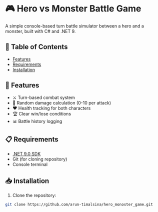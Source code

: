 # 🎮 Hero vs Monster Battle Game

A simple console-based turn battle simulator between a hero and a monster, built with C# and .NET 9.

## 📖 Table of Contents
- [Features](#-features)
- [Requirements](#-requirements)
- [Installation](#-installation)

## 🚀 Features
- ⚔️ Turn-based combat system
- 🎲 Random damage calculation (0-10 per attack)
- ❤️ Health tracking for both characters
- 🏆 Clear win/lose conditions
- 📊 Battle history logging

## 📋 Requirements
- [.NET 9.0 SDK](https://dotnet.microsoft.com/download/dotnet/9.0)
- Git (for cloning repository)
- Console terminal

## 📥 Installation
1. Clone the repository:
```bash
git clone https://github.com/arun-timalsina/hero_monoster_game.git





